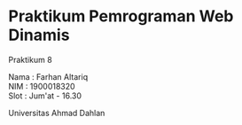 # Praktikum Pemrograman Web Dinamis
Praktikum 8
  
Nama  : Farhan Altariq  
NIM   : 1900018320  
Slot  : Jum'at - 16.30
  
Universitas Ahmad Dahlan
